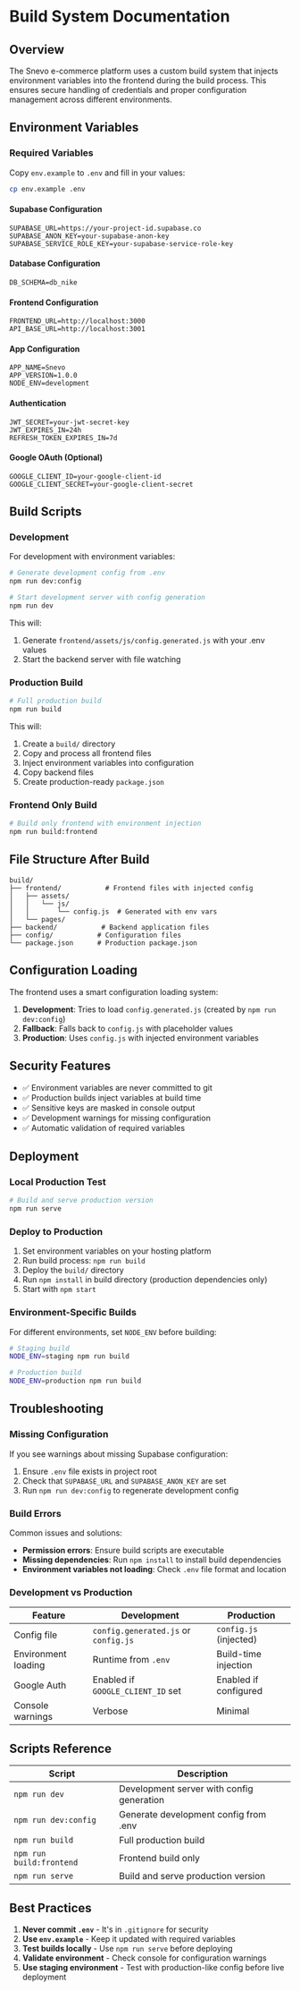 # Build System Documentation

## Overview

The Snevo e-commerce platform uses a custom build system that injects environment variables into the frontend during the build process. This ensures secure handling of credentials and proper configuration management across different environments.

## Environment Variables

### Required Variables

Copy `env.example` to `.env` and fill in your values:

```bash
cp env.example .env
```

#### Supabase Configuration
```env
SUPABASE_URL=https://your-project-id.supabase.co
SUPABASE_ANON_KEY=your-supabase-anon-key
SUPABASE_SERVICE_ROLE_KEY=your-supabase-service-role-key
```

#### Database Configuration
```env
DB_SCHEMA=db_nike
```

#### Frontend Configuration
```env
FRONTEND_URL=http://localhost:3000
API_BASE_URL=http://localhost:3001
```

#### App Configuration
```env
APP_NAME=Snevo
APP_VERSION=1.0.0
NODE_ENV=development
```

#### Authentication
```env
JWT_SECRET=your-jwt-secret-key
JWT_EXPIRES_IN=24h
REFRESH_TOKEN_EXPIRES_IN=7d
```

#### Google OAuth (Optional)
```env
GOOGLE_CLIENT_ID=your-google-client-id
GOOGLE_CLIENT_SECRET=your-google-client-secret
```

## Build Scripts

### Development

For development with environment variables:

```bash
# Generate development config from .env
npm run dev:config

# Start development server with config generation
npm run dev
```

This will:
1. Generate `frontend/assets/js/config.generated.js` with your .env values
2. Start the backend server with file watching

### Production Build

```bash
# Full production build
npm run build
```

This will:
1. Create a `build/` directory
2. Copy and process all frontend files
3. Inject environment variables into configuration
4. Copy backend files
5. Create production-ready `package.json`

### Frontend Only Build

```bash
# Build only frontend with environment injection
npm run build:frontend
```

## File Structure After Build

```
build/
├── frontend/           # Frontend files with injected config
│   ├── assets/
│   │   └── js/
│   │       └── config.js  # Generated with env vars
│   └── pages/
├── backend/           # Backend application files
├── config/           # Configuration files
└── package.json      # Production package.json
```

## Configuration Loading

The frontend uses a smart configuration loading system:

1. **Development**: Tries to load `config.generated.js` (created by `npm run dev:config`)
2. **Fallback**: Falls back to `config.js` with placeholder values
3. **Production**: Uses `config.js` with injected environment variables

## Security Features

- ✅ Environment variables are never committed to git
- ✅ Production builds inject variables at build time
- ✅ Sensitive keys are masked in console output
- ✅ Development warnings for missing configuration
- ✅ Automatic validation of required variables

## Deployment

### Local Production Test

```bash
# Build and serve production version
npm run serve
```

### Deploy to Production

1. Set environment variables on your hosting platform
2. Run build process: `npm run build`
3. Deploy the `build/` directory
4. Run `npm install` in build directory (production dependencies only)
5. Start with `npm start`

### Environment-Specific Builds

For different environments, set `NODE_ENV` before building:

```bash
# Staging build
NODE_ENV=staging npm run build

# Production build
NODE_ENV=production npm run build
```

## Troubleshooting

### Missing Configuration

If you see warnings about missing Supabase configuration:

1. Ensure `.env` file exists in project root
2. Check that `SUPABASE_URL` and `SUPABASE_ANON_KEY` are set
3. Run `npm run dev:config` to regenerate development config

### Build Errors

Common issues and solutions:

- **Permission errors**: Ensure build scripts are executable
- **Missing dependencies**: Run `npm install` to install build dependencies
- **Environment variables not loading**: Check `.env` file format and location

### Development vs Production

| Feature | Development | Production |
|---------|-------------|------------|
| Config file | `config.generated.js` or `config.js` | `config.js` (injected) |
| Environment loading | Runtime from `.env` | Build-time injection |
| Google Auth | Enabled if `GOOGLE_CLIENT_ID` set | Enabled if configured |
| Console warnings | Verbose | Minimal |

## Scripts Reference

| Script | Description |
|--------|-------------|
| `npm run dev` | Development server with config generation |
| `npm run dev:config` | Generate development config from .env |
| `npm run build` | Full production build |
| `npm run build:frontend` | Frontend build only |
| `npm run serve` | Build and serve production version |

## Best Practices

1. **Never commit `.env`** - It's in `.gitignore` for security
2. **Use `env.example`** - Keep it updated with required variables
3. **Test builds locally** - Use `npm run serve` before deploying
4. **Validate environment** - Check console for configuration warnings
5. **Use staging environment** - Test with production-like config before live deployment
